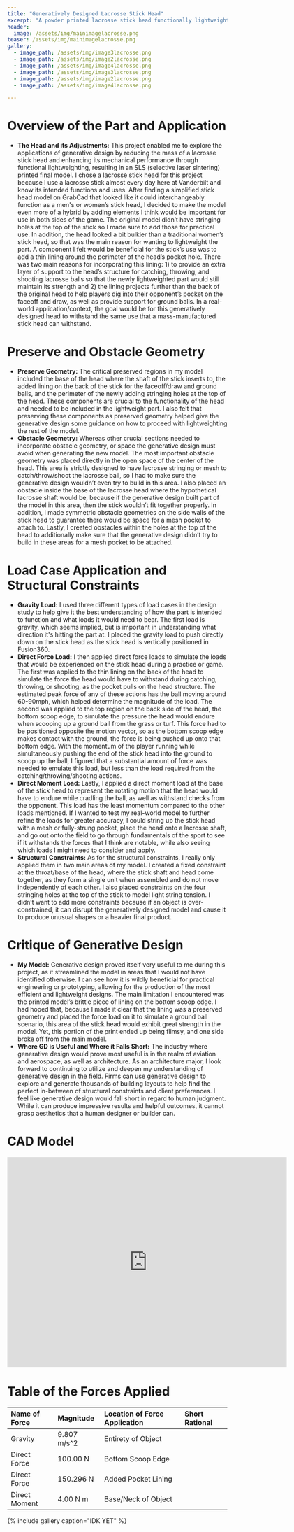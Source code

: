 ```yaml
---
title: "Generatively Designed Lacrosse Stick Head"
excerpt: "A powder printed lacrosse stick head functionally lightweighted through generative design"
header:
  image: /assets/img/mainimagelacrosse.png  
teaser: /assets/img/mainimagelacrosse.png 
gallery:
  - image_path: /assets/img/image3lacrosse.png
  - image_path: /assets/img/image2lacrosse.png
  - image_path: /assets/img/image4lacrosse.png
  - image_path: /assets/img/image3lacrosse.png
  - image_path: /assets/img/image2lacrosse.png
  - image_path: /assets/img/image4lacrosse.png

---
```


# Overview of the Part and Application

* **The Head and its Adjustments:** This project enabled me to explore the applications of generative design by reducing the mass of a lacrosse stick head and enhancing its mechanical performance through functional lightweighting, resulting in an SLS (selective laser sintering) printed final model. I chose a lacrosse stick head for this project because I use a lacrosse stick almost every day here at Vanderbilt and know its intended functions and uses. After finding a simplified stick head model on GrabCad that looked like it could interchangeably function as a men's or women’s stick head, I decided to make the model even more of a hybrid by adding elements I think would be important for use in both sides of the game. The original model didn’t have stringing holes at the top of the stick so I made sure to add those for practical use. In addition, the head looked a bit bulkier than a traditional women’s stick head, so that was the main reason for wanting to lightweight the part. A component I felt would be beneficial for the stick’s use was to add a thin lining around the perimeter of the head’s pocket hole. There was two main reasons for incorporating this lining: 1) to provide an extra layer of support to the head’s structure for catching, throwing, and shooting lacrosse balls so that the newly lightweighted part would still maintain its strength and 2) the lining projects further than the back of the original head to help players dig into their opponent’s pocket on the faceoff and draw, as well as provide support for ground balls. In a real-world application/context, the goal would be for this generatively designed head to withstand the same use that a mass-manufactured stick head can withstand.  

# Preserve and Obstacle Geometry

* **Preserve Geometry:** The critical preserved regions in my model included the base of the head where the shaft of the stick inserts to, the added lining on the back of the stick for the faceoff/draw and ground balls, and the perimeter of the newly adding stringing holes at the top of the head. These components are crucial to the functionality of the head and needed to be included in the lightweight part. I also felt that preserving these components as preserved geometry helped give the generative design some guidance on how to proceed with lightweighting the rest of the model.
* **Obstacle Geometry:** Whereas other crucial sections needed to incorporate obstacle geometry, or space the generative design must avoid when generating the new model. The most important obstacle geometry was placed directly in the open space of the center of the head. This area is strictly designed to have lacrosse stringing or mesh to catch/throw/shoot the lacrosse ball, so I had to make sure the generative design wouldn’t even try to build in this area. I also placed an obstacle inside the base of the lacrosse head where the hypothetical lacrosse shaft would be, because if the generative design built part of the model in this area, then the stick wouldn’t fit together properly. In addition, I made symmetric obstacle geometries on the side walls of the stick head to guarantee there would be space for a mesh pocket to attach to. Lastly, I created obstacles within the holes at the top of the head to additionally make sure that the generative design didn’t try to build in these areas for a mesh pocket to be attached. 

# Load Case Application and Structural Constraints 

* **Gravity Load:** I used three different types of load cases in the design study to help give it the best understanding of how the part is intended to function and what loads it would need to bear. The first load is gravity, which seems implied, but is important in understanding what direction it's hitting the part at. I placed the gravity load to push directly down on the stick head as the stick head is vertically positioned in Fusion360. 
* **Direct Force Load:** I then applied direct force loads to simulate the loads that would be experienced on the stick head during a practice or game. The first was applied to the thin lining on the back of the head to simulate the force the head would have to withstand during catching, throwing, or shooting, as the pocket pulls on the head structure. The estimated peak force of any of these actions has the ball moving around 60-90mph, which helped determine the magnitude of the load.
The second was applied to the top region on the back side of the head, the bottom scoop edge, to simulate the pressure the head would endure when scooping up a ground ball from the grass or turf. This force had to be positioned opposite the motion vector, so as the bottom scoop edge makes contact with the ground, the force is being pushed up onto that bottom edge. With the momentum of the player running while simultaneously pushing the end of the stick head into the ground to scoop up the ball, I figured that a substantial amount of force was needed to emulate this load, but less than the load required from the catching/throwing/shooting actions. 
* **Direct Moment Load:** Lastly, I applied a direct moment load at the base of the stick head to represent the rotating motion that the head would have to endure while cradling the ball, as well as withstand checks from the opponent. This load has the least momentum compared to the other loads mentioned. 
If I wanted to test my real-world model to further refine the loads for greater accuracy, I could string up the stick head with a mesh or fully-strung pocket, place the head onto a lacrosse shaft, and go out onto the field to go through fundamentals of the sport to see if it withstands the forces that I think are notable, while also seeing which loads I might need to consider and apply. 
* **Structural Constraints:** As for the structural constraints, I really only applied them in two main areas of my model. I created a fixed constraint at the throat/base of the head, where the stick shaft and head come together, as they form a single unit when assembled and do not move independently of each other. I also placed constraints on the four stringing holes at the top of the stick to model light string tension. I didn’t want to add more constraints because if an object is over-constrained, it can disrupt the generatively designed model and cause it to produce unusual shapes or a heavier final product. 

# Critique of Generative Design 

* **My Model:** Generative design proved itself very useful to me during this project, as it streamlined the model in areas that I would not have identified otherwise. I can see how it is wildly beneficial for practical engineering or prototyping, allowing for the production of the most efficient and lightweight designs. The main limitation I encountered was the printed model’s brittle piece of lining on the bottom scoop edge. I had hoped that, because I made it clear that the lining was a preserved geometry and placed the force load on it to simulate a ground ball scenario, this area of the stick head would exhibit great strength in the model. Yet, this portion of the print ended up being flimsy, and one side broke off from the main model. 
* **Where GD is Useful and Where it Falls Short:** The industry where generative design would prove most useful is in the realm of aviation and aerospace, as well as architecture. As an architecture major, I look forward to continuing to utilize and deepen my understanding of generative design in the field. Firms can use generative design to explore and generate thousands of building layouts to help find the perfect in-between of structural constraints and client preferences. I feel like generative design would fall short in regard to human judgment. While it can produce impressive results and helpful outcomes, it cannot grasp aesthetics that a human designer or builder can. 

# CAD Model
<iframe src="https://vanderbilt643.autodesk360.com/g/shares/SH286ddQT78850c0d8a4168e4592a124b886?
mode=embed" width="640" height="480" allowfullscreen="true" webkitallowfullscreen="true" mozallowfullscreen="true"  frameborder="0"></iframe> 

# Table of the Forces Applied

| Name of Force | Magnitude | Location of Force Application | Short Rational |
| :-- | :-- | :-- | :-- | 
| Gravity | 9.807 m/s^2 | Entirety of Object | 
| Direct Force | 100.00 N | Bottom Scoop Edge | 
| Direct Force | 150.296 N | Added Pocket Lining | 
| Direct Moment | 4.00 N m | Base/Neck of Object |

{% include gallery caption="IDK YET" %}
